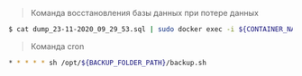 > Команда восстановления базы данных при потере данных

```sh
$ cat dump_23-11-2020_09_29_53.sql | sudo docker exec -i ${CONTAINER_NAME} psql -U ${DB_USERNAME} -d ${DB_NAME}
```

> Команда cron

```sh
* * * * * sh /opt/${BACKUP_FOLDER_PATH}/backup.sh
```

